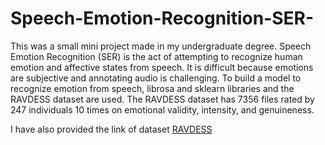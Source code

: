 # Speech-Emotion-Recognition-SER-
This was a small mini project made in my undergraduate degree. Speech Emotion Recognition (SER) is the act of attempting to recognize human emotion and affective states from speech. It is difficult because emotions are subjective and annotating audio is challenging. To build a model to recognize emotion from speech, librosa and sklearn libraries and the RAVDESS dataset are used. The RAVDESS dataset has 7356 files rated by 247 individuals 10 times on emotional validity, intensity, and genuineness.

I have also provided the link of dataset [RAVDESS](https://www.kaggle.com/datasets/uwrfkaggler/ravdess-emotional-speech-audio)

